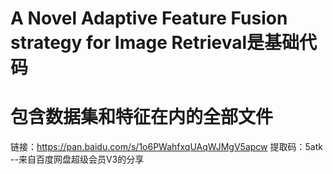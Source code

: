 # A Novel Adaptive Feature Fusion strategy for Image Retrieval是基础代码
# 包含数据集和特征在内的全部文件
链接：https://pan.baidu.com/s/1o6PWahfxqUAqWJMgV5apcw 
提取码：5atk 
--来自百度网盘超级会员V3的分享
